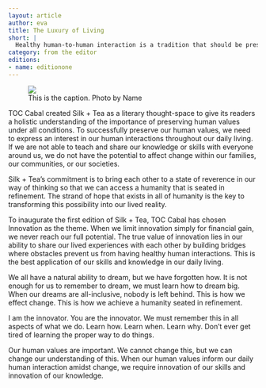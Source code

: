 ```yaml
---
layout: article
author: eva
title: The Luxury of Living
short: |
  Healthy human-to-human interaction is a tradition that should be preserved amidst the lack of human understanding of the processes that govern transformation
category: from the editor
editions:
- name: editionone
---
```


<figure>
	<img src="/img/articles/luxury-life.jpeg" />
	<figcaption>This is the caption. Photo by Name</figcaption>
</figure>

TOC Cabal created Silk + Tea as a literary thought-space to give its readers a holistic understanding of the importance of preserving human values under all conditions. To successfully preserve our human values, we need to express an interest in our human interactions throughout our daily living. If we are not able to teach and share our knowledge or skills with everyone around us, we do not have the potential to affect change within our families, our communities, or our societies.

Silk + Tea’s commitment is to bring each other to a state of reverence in our way of thinking so that we can access a humanity that is seated in refinement. The strand of hope that exists in all of humanity is the key to transforming this possibility into our lived reality.

To inaugurate the first edition of Silk + Tea, TOC Cabal has chosen Innovation as the theme. When we limit innovation simply for financial gain, we never reach our full potential. The true value of innovation lies in our ability to share our lived experiences with each other by building bridges where obstacles prevent us from having healthy human interactions. This is the best application of our skills and knowledge in our daily living.

We all have a natural ability to dream, but we have forgotten how. It is not enough for us to remember to dream, we must learn how to dream big. When our dreams are all-inclusive, nobody is left behind. This is how we effect change. This is how we achieve a humanity seated in refinement.

I am the innovator. You are the innovator. We must remember this in all aspects of what we do. Learn how. Learn when. Learn why. Don’t ever get tired of learning the proper way to do things.

Our human values are important. We cannot change this, but we can change our understanding of this. When our human values inform our daily human interaction amidst change, we require innovation of our skills and innovation of our knowledge.